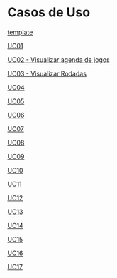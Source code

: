 # Casos de Uso

<p><a href = "../template"> template</a></p>
<p><a href = "../uc01"> UC01</a></p>
<p><a href = "../uc02"> UC02 - Visualizar agenda de jogos</a></p>
<p><a href = "../uc03"> UC03 - Visualizar Rodadas</a></p>
<p><a href = "../uc04"> UC04</a></p>
<p><a href = "../uc05"> UC05</a></p>
<p><a href = "../uc06"> UC06</a></p>
<p><a href = "../uc07"> UC07</a></p>
<p><a href = "../uc08"> UC08</a></p>
<p><a href = "../uc09"> UC09</a></p>
<p><a href = "../uc10"> UC10</a></p>
<p><a href = "../uc11"> UC11</a></p>
<p><a href = "../uc12"> UC12</a></p>
<p><a href = "../uc13"> UC13</a></p>
<p><a href = "../uc14"> UC14</a></p>
<p><a href = "../uc15"> UC15</a></p>
<p><a href = "../uc16"> UC16</a></p>
<p><a href = "../uc17"> UC17</a></p>